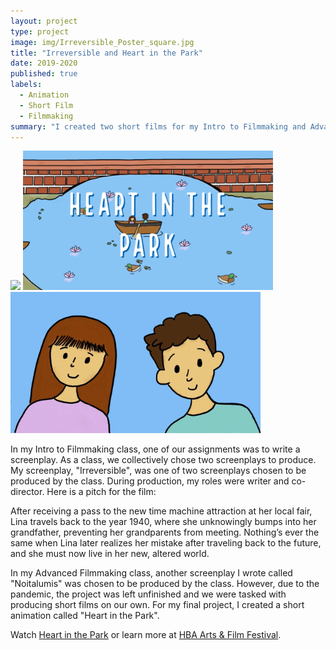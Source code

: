 ```yaml
---
layout: project
type: project
image: img/Irreversible_Poster_square.jpg
title: "Irreversible and Heart in the Park"
date: 2019-2020
published: true
labels:
  - Animation
  - Short Film
  - Filmmaking
summary: "I created two short films for my Intro to Filmmaking and Advanced Filmmaking classes in high school, which were screened at the Hawaii International Film Festival Student Showcase."
---
```


<div class="text-center p-4">
  <img width="400px" src="../img/Irreversible_Poster.jpg" class="img-thumbnail" >
  <img width="400px" src="../img/heart_in_the_park_title.png" class="img-thumbnail" >
  <img width="400px" src="../img/heart_in_the_park_still.png" class="img-thumbnail" >
</div>

In my Intro to Filmmaking class, one of our assignments was to write a screenplay. As a class, we collectively chose two screenplays to produce. My screenplay, "Irreversible", was one of two screenplays chosen to be produced by the class. During production, my roles were writer and co-director. Here is a pitch for the film: 

After receiving a pass to the new time machine attraction at her local fair, Lina travels back to the year 1940, where she unknowingly bumps into her grandfather, preventing her grandparents from meeting. Nothing’s ever the same when Lina later realizes her mistake after traveling back to the future, and she must now live in her new, altered world. 


In my Advanced Filmmaking class, another screenplay I wrote called "Noitalumis" was chosen to be produced by the class. However, due to the pandemic, the project was left unfinished and we were tasked with producing short films on our own. For my final project, I created a short animation called "Heart in the Park". 


Watch [Heart in the Park](https://drive.google.com/file/d/1h3aIV6LaPFNxmV16-ipIA2YnXnZbj1-_/view?usp=sharing) or learn more at [HBA Arts & Film Festival](https://hbaaff.hba.net/about-hbaaff).
